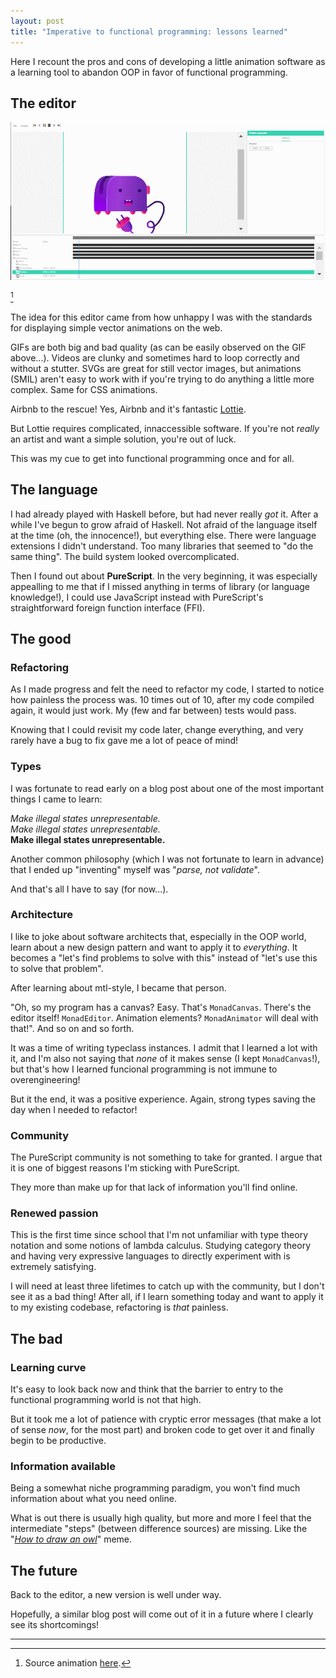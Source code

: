```yaml
---
layout: post
title: "Imperative to functional programming: lessons learned"
---
```


Here I recount the pros and cons of developing a little animation software as a learning tool to abandon OOP in favor of functional programming. 

## The editor

![Example](/assets/images/2022-05-25-example.gif)

[^1]

The idea for this editor came from how unhappy I was with the standards for displaying simple vector animations on the web. 

GIFs are both big and bad quality (as can be easily observed on the GIF above...). Videos are clunky and sometimes hard to loop correctly and without a stutter. SVGs are great for still vector images, but animations (SMIL) aren't easy to work with if you're trying to do anything a little more complex. Same for CSS animations. 

Airbnb to the rescue! Yes, Airbnb and it's fantastic [Lottie](https://airbnb.io/lottie). 

But Lottie requires complicated, innaccessible software. If you're not _really_ an artist and want a simple solution, you're out of luck. 

This was my cue to get into functional programming once and for all. 

## The language

I had already played with Haskell before, but had never really _got_ it. After a while I've begun to grow afraid of Haskell. Not afraid of the language itself at the time (oh, the innocence!), but everything else. There were language extensions I didn't understand. Too many libraries that seemed to "do the same thing". The build system looked overcomplicated. 

Then I found out about **PureScript**. In the very beginning, it was especially appealling to me that if I missed anything in terms of library (or language knowledge!), I could use JavaScript instead with PureScript's straightforward foreign function interface (FFI). 

## The good

### Refactoring

As I made progress and felt the need to refactor my code, I started to notice how painless the process was. 10 times out of 10, after my code compiled again, it would just work. My (few and far between) tests would pass. 

Knowing that I could revisit my code later, change everything, and very rarely have a bug to fix gave me a lot of peace of mind! 

### Types

I was fortunate to read early on a blog post about one of the most important things I came to learn:

_Make illegal states unrepresentable._\
_Make illegal states unrepresentable._\
**Make illegal states unrepresentable.**

Another common philosophy (which I was not fortunate to learn in advance) that I ended up "inventing" myself was "_parse, not validate_". 

And that's all I have to say (for now...).

### Architecture

I like to joke about software architects that, especially in the OOP world, learn about a new design pattern and want to apply it to _everything_. It becomes a "let's find problems to solve with this" instead of "let's use this to solve that problem". 

After learning about mtl-style, I became that person. 

"Oh, so my program has a canvas? Easy. That's `MonadCanvas`. There's the editor itself! `MonadEditor`. Animation elements? `MonadAnimator` will deal with that!". And so on and so forth.

It was a time of writing typeclass instances. I admit that I learned a lot with it, and I'm also not saying that _none_ of it makes sense (I kept `MonadCanvas`!), but that's how I learned funcional programming is not immune to overengineering! 

But it the end, it was a positive experience. Again, strong types saving the day when I needed to refactor!

### Community

The PureScript community is not something to take for granted. I argue that it is one of biggest reasons I'm sticking with PureScript. 

They more than make up for that lack of information you'll find online. 

### Renewed passion

This is the first time since school that I'm not unfamiliar with type theory notation and some notions of lambda calculus. Studying category theory and having very expressive languages to directly experiment with is extremely satisfying. 

I will need at least three lifetimes to catch up with the community, but I don't see it as a bad thing! After all, if I learn something today and want to apply it to my existing codebase, refactoring is _that_ painless.  

## The bad

### Learning curve

It's easy to look back now and think that the barrier to entry to the functional programming world is not that high. 

But it took me a lot of patience with cryptic error messages (that make a lot of sense _now_, for the most part) and broken code to get over it and finally begin to be productive. 

### Information available

Being a somewhat niche programming paradigm, you won't find much information about what you need online. 

What is out there is usually high quality, but more and more I feel that the intermediate "steps" (between difference sources) are missing. Like the "[_How to draw an owl_](https://knowyourmeme.com/memes/how-to-draw-an-owl)" meme. 

## The future

Back to the editor, a new version is well under way. 

Hopefully, a similar blog post will come out of it in a future where I clearly see its shortcomings! 

---

[^1]: Source animation [here](https://lottiefiles.com/11282-bread-toaster). 

